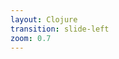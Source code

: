 ```yaml
---
layout: Clojure
transition: slide-left
zoom: 0.7
---
```


<template v-slot:header>

# Package manager

> `package-manager` is a tool that helps manage software packages by handling their installation, updating, removal, and dependency resolution in an organized manner

For any programming language you will have _package-managers_ which help us organize the dependencies and build up project.
In the same case `clojure` is also having `package-manager`(s) the most widely used are:
1. `lein` called [Leiningen](https://leiningen.org)
2. `deps.edn` called [Deps](https://clojure.org/guides/deps_and_cli)        

Irrespective of any `package-manager` basic information required are:
* `src-paths` / `paths` -> this is the name of folder which contains `clojure` code
* `resource-paths` -> this is the name of folder which contains `configuration-file` which will be made available inside JVM
* `aliases` / `profiles` -> this feature enables _isolation_ of the runtime i.e., for specific usecases you make use of specific project configuration

Since `clojure` is standalone uses `lisp` paradigm it still runs in JVM meaning, it can _inter-operate (interop)_ with other JVM languages like JAVA, Scala, Kotlin etc.,
So _artifactory_ (centralized servers which host the libraries developed by the community) for downloading `jar` are
1. `clojars` -> Pure clojure libraries are pushed here
2. `maven` -> All java languages library's JAR are pushed here

> FYI: both `lein` and `deps.edn` will lookup on both `clojars` + `maven`

Also `package-manager` will _cache_ these libraries on _local computer_ (your system). So whenever `lein` / `clj` commands are executed, it first
looks-up at local _cache_ and _if and only if_ it exists the local cache will be used else latest JAR will be pulled from artifactory

The cache location for all `java-jar` is
* LINUX / MAC => `~/.m2/repository/`
* WINDOWS => `%HOME%/.m2/repository/`

</template>
